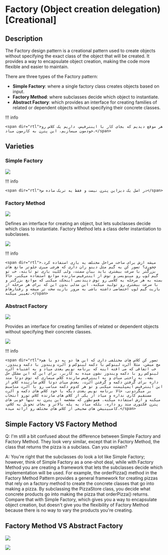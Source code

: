 # Factory (Object creation delegation) [Creational]

## Description

The Factory design pattern is a creational pattern used to create objects without specifying the exact class of the object that will be created.
It provides a way to encapsulate object creation, making the code more flexible and easier to maintain.

There are three types of the Factory pattern:

- **Simple Factory**: where a single factory class creates objects based on input.
- **Factory Method**: where subclasses decide which object to instantiate.
- **Abstract Factory**: which provides an interface for creating families of related or dependent objects without specifying their concrete classes.

!!! info

    <span dir="rtl">هر موقع دیدیم که بجای کار با اینترفیس، داریم یک کلاس رو خودمون میسازیم، این پترن به کارمون میاد.</span>

## Varieties

### Simple Factory

![](factory/image3.jpg)

!!! info

    <span dir="rtl">در اصل یک دیزاین پترن نیست و فقط یه تریک ساده س</span>

### Factory Method

![](factory/image7.jpg)

Defines an interface for creating an object, but lets subclasses decide which class to instantiate.
Factory Method lets a class defer instantiation to subclasses.

![](factory/image1.jpg)

!!! info

    <span dir="rtl">میشه ازش برای ساخت مراحل مختلف یه بازی استفاده کرد، چجوری؟ تصور کن یه گیم مثل دینو ران داری که هرچی میری جلوتر مانع های بزرگتر با سرعت بیشتری باید بیان سمتت، ولی کلیت بازی تو ثابته، خب تو گیم لوپ رو مینویسی و توش از اینترفیس سازنده موانع استفاده میکنی، حالا بسته به هر مرحله یه کلاسی رو توش دپندنسی اینجکت میکنی که موانع بزرگتر و با سرعت بیشتری رو تولید میکنه، این مدلی بدون این که برای هر مرحله از بازیت گیم لوپ اختصاصی داشته باشی به مرور بازیت سخت تر میشه و رفتارهاش تغییر میکنه.</span>

### Abstract Factory

![](factory/image6.jpg)

Provides an interface for creating families of related or dependent objects without specifying their concrete classes.

![](factory/image4.jpg)

!!! info

    <span dir="rtl">تصور کن کلاس های مختلفی داری که این ها دو به دو با هم مچ میشن، مثلا آلرت لینوکس با دکمه لینوکس و آلرت ویندوز با دکمه ویندوز، خب اتفاقی که می افته اینه که برنامه نویس بعدی میاد و به اشتباه آلرت لینوکس رو با دکمه ویندوز نشون میده به کاربر، برای این که این مشکل حل بشه، به راحتی میای و یه اینترفیس سازنده کلاس میسازی که توش دوتا متد داره برای گرفتن دکمه و گرفتن آلرت، بعدش میای دوتا کلاس سازننده کلاس از این اینترفیس ایمپلیمنت میکنی و تو هر کدوم دکمه مناسب رو با آلرت مناسبش بر میگردونی، حالا برنامه نویس بعدی دیگه با خود کلاس های دکمه و آلرت مستقیم کاری نداره و میاد از یکی از کلاس های سازنده کلاس تورو انتخاب میکنه و ازش استفاده میکنه. همونطور که مشخصه این پترن نه تنها خوبی های پترن فکتوری متد رو داره، بلکه میاد یه پله بالاتر و بجای تحویل یه کلاس، کامبینیشن های صحیحی از کلاس های مختلف رو ارائه میده.</span>

## Simple Factory VS Factory Method

Q: I'm still a bit confused about the difference between Simple Factory and Factory Method.
They look very similar, except that in Factory Method, the class that returns the pizza is a subclass.
Can you explain?

A: You're right that the subclasses do look a lot like Simple Factory; however, think of Simple Factory as a one-shot deal, while with Factory Method you are creating a framework that lets the subclasses decide which implementation will be used.
For example, the orderPizza() method in the Factory Method Pattern provides a general framework for creating pizzas that rely on a factory method to create the concrete classes that go into making a pizza.
By subclassing the PizzaStore class, you decide what concrete products go into making the pizza that orderPizza() returns.
Compare that with Simple Factory, which gives you a way to encapsulate object creation, but doesn't give you the flexibility of Factory Method because there is no way to vary the products you're creating.

## Factory Method VS Abstract Factory

![](factory/image2.jpg)

![](factory/image5.jpg)
